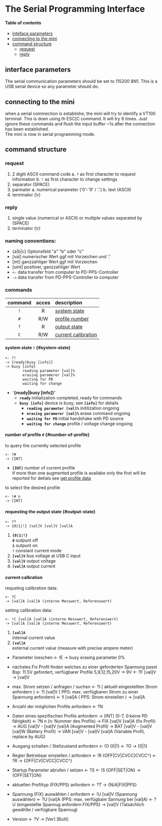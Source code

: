 # The Serial Programming Interface

#### Table of contents
- [inteface parameters](#interface-parmeters)  
- [connecting to the mini](#connecting-to-the-mini)
- [command structure](#command-structure)
    - [request](#request)
	- [reply](#reply)

## interface parameters
The serial communication parameters should be set to 115200 8N1. This is a USB 
serial device so any parameter should do.  


## connecting to the mini
when a serial commection is establishe, the mini will try to identify a VT100 
terminal. This is doen using th ESC[C command. It will try 6 times. Just ignore 
these commands and flush the input buffer ~1s after the connection has been established.  
The mini is now in serial programming mode.  


## command structure
### request
1. 2 digiti ASCII command code
	a. `?` as first character to request information
	b. `!` as first character to change settings
2. separator (SPACE)
3. parmater
    a. numerical parameter ('0'-'9' / '.') 
	b. text (ASCII)
4. terminator (\r)

### reply
1. single value (numerical or ASCII) or multiple values separated by (SPACE)
2. terminator (\r)

### naming conventions:
- {a|b|c} Optionsfeld "a" "b" oder "c"
- [val] numerischer Wert ggf mit Vorzeichen und '.'
- [int] ganzzahliger Wert ggf mit Vorzeichen
- [uint] positiver, ganzzahliger Wert
- `<-` data transfer from computer to PD-PPS-Controller
- `->` data transfer from PD-PPS-Controller to computer

### commands

command | acces | description
:-----: | :---: | :----------
`!`     |   R   | [system state](#system-state)
`#`     |  R/W  | [profile number](#number-of-profile)
`?`     |   R   | [output state](#output-state)
`C`     |  R/W  | [current calibration](#ccurrent-calbration)


#### system state `!` {#system-state}
```    
<- ?!
-> {ready|busy [info]}
-> busy [info] 
        reading parameter [val]%
        erasing paramerer [val]%
        waiting for PD
        waiting for change
```  
- **`{ready|busy [info]}'**  
  - **`ready`** initialization completed, ready for commands
  - **`busy [info]`**  device is busy, see **`[info]`** for details
    - **`reading parameter [val]%`** initilization ongoing
    - **`erasing paramerer [val]%`** erase command ongoing
    - **`waiting for PD`** initial handshake with PD source
    - **`waiting for change`** profile / voltage change ongoing

#### number of profile `#` {#number-of-profile}
to query the currently selected profile
```
<- ?#
-> [INT] 
```
- **`[INT]`** number of current profile  
  if more than one augmented profile is availabe only the first will be reported for detials see [get profile data](#get-profile-data)

to select the desired profile
```
<- !# n
-> [INT] 
```

#### requesting the output state {#output-state}
```
<- ??
-> {0|1|!} [val]V [val]V [val]A 
```
1. **`{0|1|!}`**  
   **`0`** outpunt off  
   **`1`** outpunt on  
   **`!`** constant current mode  
2. **`[val]V`** bus voltage at USB C input
3. **`[val]V`** output voltage
4. **`[val]A`** output current

#### current calbration
requsting calibration data:
```
<- ?C 
-> [val]A [val]A (interne Messwert, Referenzwert)
```
setting calibration data:
```
<- !C [val]A [val]A (interne Messwert, Referenzwert)
-> [val]A [val]A (interne Messwert, Referenzwert)
```
1. **`[val]A`**   
   internal current value
2. **`[val]A`**  
   external current value (measure with precise ampere meter)


- Parameter loeschen
	<- !E
	-> busy erasing parameter 0%

- nächstes Fix Profil finden welches zu einer geforderten Spannung passt
	Bsp: 11.5V gefordert, verfügbarer Profile 5,9,12,15,20V -> 9V
	<- ?F [val]V 
	-> [val]V

- max. Strom setzen / anfragen / suchen 
	<- ?I 			( aktuell eingestellten Strom anfordern )
	<- ?I [val]V	( PPS: max. verfügbaren Strom zu einer Spannung anfordern)
	<- !I [val]A 	( PPS: Strom einstellen )
	-> [val]A

- Anzahl der möglichen Profile anfordern
	<- ?N
- Daten eines spezifischen Profils anfordern
	-> [INT] (0-7, 0:keine PD fähigkeit)
	<- ?N n (n: Nummer des Profils)
	-> FIX [val]V [val]A (fix Profil)
	-> AUG [val]V - [val]V [val]A (Augmented Profil)
	-> BAT [val]V - [val]V [val]W (Battery Profil)
	-> VAR [val]V - [val]V [val]A (Variable Profil, replace by AUG)

- Ausgang schalten / Stellzustand anfordern
	<- !O {0|1}
	<- ?O
	-> {0|1}

- Regler Betriebsar einstellen / anfordern
	<- !R {OFF|CV|CVCC|CVCC^}
	<- ?R
	-> {OFF|CV|CVCC|CVCC^}

- Startup Parameter abrufen / setzen
	<- ?S
	<- !S {OFF|SET|ON}
	-> {OFF|SET|ON}

- aktuellen Profiltyp (FIX/PPS) anfordern
	<- ?T 
	-> {N/A|FIX|PPS}

- Spannung (FIX) auswählen / anfordern
	<- !U [val]V	(Spannung auswählen)
	<- ?U [val]A 	(PPS:  max. verfügbare Sannung bei [val]A)
	<- ?U			(eingestellte Spannug anfordern FIX/PPS)
	-> [val]V		(Tatsächlich gewählte / verfügbare Spannug)

- Version
	<- ?V
	-> [Ver] [Built]
	